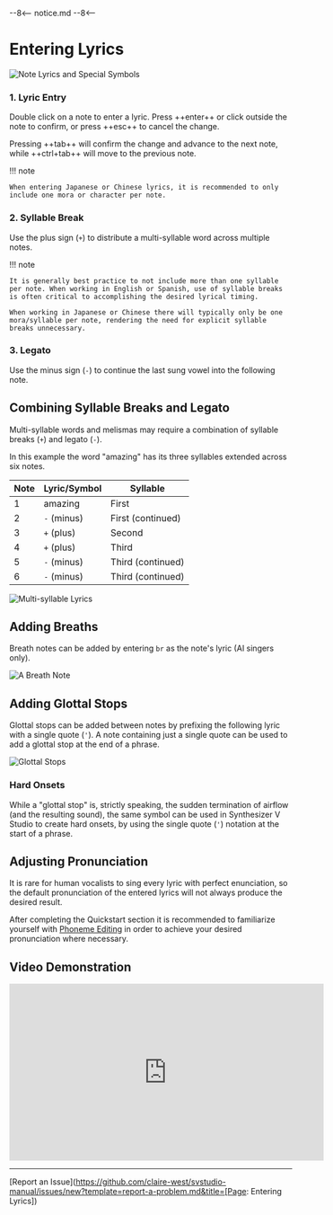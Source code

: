--8<--
notice.md
--8<--

# Entering Lyrics

![Note Lyrics and Special Symbols](../img/quickstart/note-lyrics.png)

### 1. Lyric Entry
Double click on a note to enter a lyric. Press ++enter++ or click outside the note to confirm, or press ++esc++ to cancel the change.

Pressing ++tab++ will confirm the change and advance to the next note, while ++ctrl+tab++ will move to the previous note.

!!! note

    When entering Japanese or Chinese lyrics, it is recommended to only include one mora or character per note.

### 2. Syllable Break
Use the plus sign (`+`) to distribute a multi-syllable word across multiple notes.

!!! note

    It is generally best practice to not include more than one syllable per note. When working in English or Spanish, use of syllable breaks is often critical to accomplishing the desired lyrical timing.

    When working in Japanese or Chinese there will typically only be one mora/syllable per note, rendering the need for explicit syllable breaks unnecessary.

### 3. Legato
Use the minus sign (`-`) to continue the last sung vowel into the following note.

## Combining Syllable Breaks and Legato
Multi-syllable words and melismas may require a combination of syllable breaks (`+`) and legato (`-`).

In this example the word "amazing" has its three syllables extended across six notes.

|Note|Lyric/Symbol|Syllable|
|---|---|---|
|1|amazing|First|
|2|`-` (minus)|First (continued)|
|3|`+` (plus)|Second|
|4|`+` (plus)|Third|
|5|`-` (minus)|Third (continued)|
|6|`-` (minus)|Third (continued)|

![Multi-syllable Lyrics](../img/quickstart/multi-syllable-lyrics.png)

## Adding Breaths

Breath notes can be added by entering `br` as the note's lyric (AI singers only).

![A Breath Note](../img/quickstart/breath-note.png)

## Adding Glottal Stops

Glottal stops can be added between notes by prefixing the following lyric with a single quote (`'`). A note containing just a single quote can be used to add a glottal stop at the end of a phrase.

![Glottal Stops](../img/quickstart/glottal-stop.png)

### Hard Onsets

While a "glottal stop" is, strictly speaking, the sudden termination of airflow (and the resulting sound), the same symbol can be used in Synthesizer V Studio to create hard onsets, by using the single quote (`'`) notation at the start of a phrase.

## Adjusting Pronunciation

It is rare for human vocalists to sing every lyric with perfect enunciation, so the default pronunciation of the entered lyrics will not always produce the desired result.

After completing the Quickstart section it is recommended to familiarize yourself with [Phoneme Editing](../note-properties/editing-phonemes.md) in order to achieve your desired pronunciation where necessary.

## Video Demonstration

<iframe width="560" height="315" src="https://www.youtube-nocookie.com/embed/Gj7UipbHBdw" title="YouTube video player" frameborder="0" allowfullscreen></iframe>

---

[Report an Issue](https://github.com/claire-west/svstudio-manual/issues/new?template=report-a-problem.md&title=[Page: Entering Lyrics])
